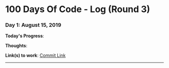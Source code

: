 # 100 Days Of Code - Log (Round 3) 


### Day 1: August 15, 2019

**Today's Progress**: 

**Thoughts**: 

**Link(s) to work**: [Commit Link](#)

---
